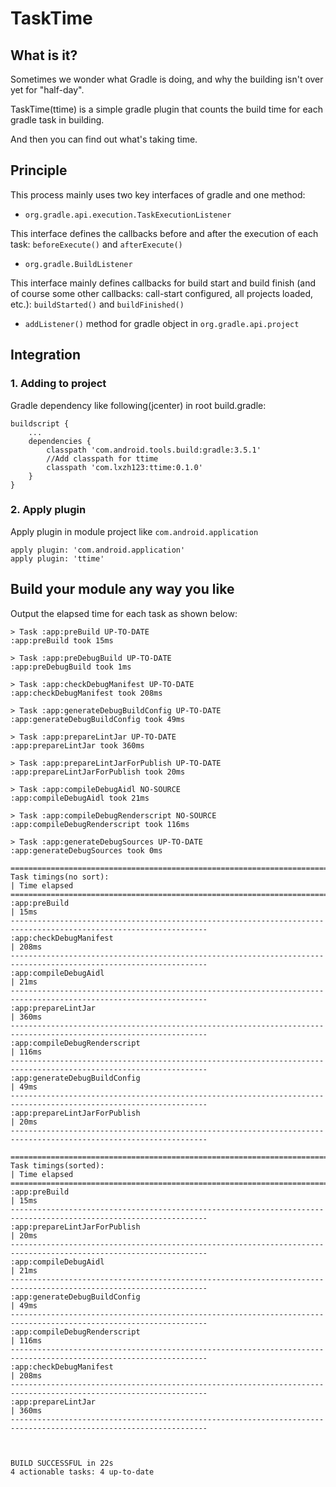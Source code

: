 # TaskTime

## What is it?

Sometimes we wonder what Gradle is doing, and why the building isn't over yet for "half-day".

TaskTime(ttime) is a simple gradle plugin that counts the build time for each gradle task in building.

And then you can find out what's taking time.

## Principle

This process mainly uses two key interfaces of gradle and one method:

- `org.gradle.api.execution.TaskExecutionListener`

This interface defines the callbacks before and after the execution of each task: `beforeExecute()` and `afterExecute() `

- `org.gradle.BuildListener`

This interface mainly defines callbacks for build start and build finish (and of course some other callbacks: call-start configured, all projects loaded, etc.): `buildStarted()` and `buildFinished()`

- `addListener()` method for gradle object in `org.gradle.api.project`

## Integration

### 1. Adding to project

Gradle dependency like following(jcenter) in root build.gradle:

```
buildscript {
    ...
    dependencies {
        classpath 'com.android.tools.build:gradle:3.5.1'
        //Add classpath for ttime
        classpath 'com.lxzh123:ttime:0.1.0'
    }
}
```

### 2. Apply plugin

Apply plugin in module project like `com.android.application`

```
apply plugin: 'com.android.application'
apply plugin: 'ttime'
```

## Build your module any way you like

Output the elapsed time for each task as shown below:

```
> Task :app:preBuild UP-TO-DATE
:app:preBuild took 15ms

> Task :app:preDebugBuild UP-TO-DATE
:app:preDebugBuild took 1ms

> Task :app:checkDebugManifest UP-TO-DATE
:app:checkDebugManifest took 208ms

> Task :app:generateDebugBuildConfig UP-TO-DATE
:app:generateDebugBuildConfig took 49ms

> Task :app:prepareLintJar UP-TO-DATE
:app:prepareLintJar took 360ms

> Task :app:prepareLintJarForPublish UP-TO-DATE
:app:prepareLintJarForPublish took 20ms

> Task :app:compileDebugAidl NO-SOURCE
:app:compileDebugAidl took 21ms

> Task :app:compileDebugRenderscript NO-SOURCE
:app:compileDebugRenderscript took 116ms

> Task :app:generateDebugSources UP-TO-DATE
:app:generateDebugSources took 0ms

==================================================================================================================
Task timings(no sort):                                                                              | Time elapsed   
==================================================================================================================
:app:preBuild                                                                                       | 15ms           
------------------------------------------------------------------------------------------------------------------
:app:checkDebugManifest                                                                             | 208ms          
------------------------------------------------------------------------------------------------------------------
:app:compileDebugAidl                                                                               | 21ms           
------------------------------------------------------------------------------------------------------------------
:app:prepareLintJar                                                                                 | 360ms          
------------------------------------------------------------------------------------------------------------------
:app:compileDebugRenderscript                                                                       | 116ms          
------------------------------------------------------------------------------------------------------------------
:app:generateDebugBuildConfig                                                                       | 49ms           
------------------------------------------------------------------------------------------------------------------
:app:prepareLintJarForPublish                                                                       | 20ms           
------------------------------------------------------------------------------------------------------------------

==================================================================================================================
Task timings(sorted):                                                                               | Time elapsed   
==================================================================================================================
:app:preBuild                                                                                       | 15ms           
------------------------------------------------------------------------------------------------------------------
:app:prepareLintJarForPublish                                                                       | 20ms           
------------------------------------------------------------------------------------------------------------------
:app:compileDebugAidl                                                                               | 21ms           
------------------------------------------------------------------------------------------------------------------
:app:generateDebugBuildConfig                                                                       | 49ms           
------------------------------------------------------------------------------------------------------------------
:app:compileDebugRenderscript                                                                       | 116ms          
------------------------------------------------------------------------------------------------------------------
:app:checkDebugManifest                                                                             | 208ms          
------------------------------------------------------------------------------------------------------------------
:app:prepareLintJar                                                                                 | 360ms          
------------------------------------------------------------------------------------------------------------------



BUILD SUCCESSFUL in 22s
4 actionable tasks: 4 up-to-date
```